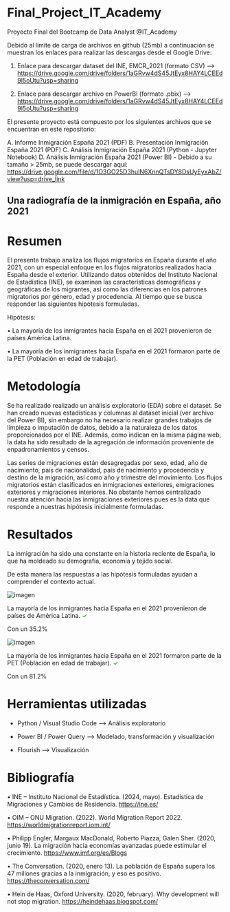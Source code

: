# Final_Project_IT_Academy
Proyecto Final del Bootcamp de Data Analyst @IT_Academy

Debido al limite de carga de archivos en github (25mb) a continuación se muestran los enlaces para realizar las descargas desde el Google Drive:

1) Enlace para descargar dataset del INE, EMCR_2021 (formato CSV) --> https://drive.google.com/drive/folders/1aGRvw4dS45JtEyx8HAY4LCEEd9l5oUtu?usp=sharing

2) Enlace para descargar archivo en PowerBI (formato .pbix) --> https://drive.google.com/drive/folders/1aGRvw4dS45JtEyx8HAY4LCEEd9l5oUtu?usp=sharing

El presente proyecto está compuesto por los siguientes archivos que se encuentran en este repositorio:

 A. Informe Inmigración España 2021 (PDF)
 B. Presentación Inmigración España 2021 (PDF)
 C. Análisis Inmigración España 2021 (Python - Jupyter Notebook)
 D. Análisis Inmigración España 2021 (Power BI) - Debido a su tamaño > 25mb, se puede descargar aquí: https://drive.google.com/file/d/1O3GO25D3hulN6XnnQTsDY8DsUyEyxAbZ/view?usp=drive_link

## Una radiografía de la inmigración en España, año 2021

# Resumen

 El presente trabajo analiza los flujos migratorios en España durante el año 2021, con un especial enfoque en los flujos migratorios realizados hacia España desde el exterior. Utilizando datos obtenidos del Instituto Nacional de Estadística (INE), se examinan las características demográficas y geográficas de los migrantes, así como las diferencias en los patrones migratorios por género, edad y procedencia. Al tiempo que se busca responder las siguientes hipótesis formuladas.
 
Hipótesis: 

•	La mayoría de los inmigrantes hacia España en el 2021 provenieron de países América Latina.

•	La mayoría de los inmigrantes hacia España en el 2021 formaron parte de la PET (Población en edad de trabajar).

# Metodología

Se ha realizado realizado un análisis exploratorio (EDA) sobre el dataset. Se han creado nuevas estadísticas y columnas al dataset inicial (ver archivo del Power BI), sin embargo no ha necesario realizar grandes trabajos de limpieza o imputación de datos, debido a la naturaleza de los datos proporcionados por el INE. Además, como indican en la misma página web, la data ha sido resultado de la agregación de información proveniente de enpadronamientos y censos.

Las series de migraciones están desagregadas por sexo, edad, año de nacimiento, país de nacionalidad, país de nacimiento y procedencia y destino de la migración, así como año y trimestre del movimiento. Los flujos migratorios están clasificados en inmigraciones exteriores, emigraciones exteriores y migraciones interiores. No obstante hemos centralizado nuestra atención hacia las inmigraciones exteriores pues es la data que responde a nuestras hipótesis inicialmente formuladas.

# Resultados

La inmigración ha sido una constante en la historia reciente de España, lo que ha moldeado su demografía, economía y tejido social. 

De esta manera las respuestas a las hipótesis formuladas ayudan a comprender el contexto actual.

![imagen](https://github.com/user-attachments/assets/cfa17334-da2e-415f-ae33-22ad5a66a533)

<p> La mayoría de los inmigrantes hacia España en el 2021 provenieron de países de América Latina. <span style="color:#008000;">&#x2713;</span></p>
Con un 35.2%


![imagen](https://github.com/user-attachments/assets/4b4de22b-414a-4170-ab27-4c100516bd36)

<p> La mayoría de los inmigrantes hacia España en el 2021 formaron parte de la PET (Población en edad de trabajar). <span style="color:#008000;">&#x2713;</span></p>
Con un 81.2%

# Herramientas utilizadas

- Python / Visual Studio Code --> Análisis exploratorio

- Power BI / Power Query --> Modelado, transformación y visualización 

- Flourish --> Visualización

# Bibliografía

•	INE – Instituto Nacional de Estadística. (2024, mayo). Estadística de Migraciones y Cambios de Residencia. https://ine.es/ 

•	OIM – ONU Migration. (2022). World Migration Report 2022. https://worldmigrationreport.iom.int/

•	Philipp Engler, Margaux MacDonald, Roberto Piazza, Galen Sher. (2020, junio 19). La migración hacia economías avanzadas puede estimular el crecimiento. https://www.imf.org/es/Blogs

•	The Conversation. (2020, enero 13). La población de España supera los 47 millones gracias a la inmigración, y eso es positivo. https://theconversation.com/

•	Hein de Haas, Oxford University. (2020, february). Why development will not stop migration. https://heindehaas.blogspot.com/


